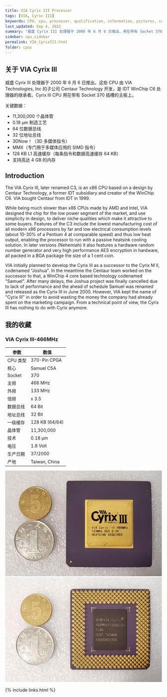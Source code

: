 ```yaml
---
title: VIA Cyrix III Processor
tags: [VIA, Cyrix III]
keywords: CPU, cpu, processor, qualification, information, pictures, core, frequency, chip packaging, packaging, cpu info, x86, collection, amd, cyrix, harris, ibm, idt, iit, intel, motorola, nec, sgs, sgs-thomson, siemens, ST, signetics, mhs, ti, texas instruments, ulsi, umc, weitek, zilog, 808x, 8085, 8088, 8086, 80188, 80186, 80286, 286, 80386, 386, i386, Am386, 386sx, 386dx, 486, i486, 586, 486sx, 486dx, overdrive, 487, pentium, 586, 5x86, 386dlc, 386slc, 486dx2, mmx, ppro, pentium-pro, pro, athlon, duron, z80, dirk oppelt, dirk, oppelt, engineering, sample, samples
last_updated: Sep 4, 2022
summary: "威盛 Cyrix III 处理器于 2000 年 6 月 6 日推出，用在带有 Socket 370 插槽的主板上。"
sidebar: cpu_sidebar
permalink: VIA_CyrixIII.html
folder: cpus
---
```


## 关于 VIA Cyrix III

威盛 Cyrix III 处理器于 2000 年 6 月 6 日推出。这些 CPU 由 VIA Technologies, Inc 的子公司 Centaur Technology 开发，是 IDT WinChip C6 处理器的继承者。Cyrix III CPU 用在带有 Socket 370 插槽的主板上。

关键数据：
 - 11,300,000 个晶体管
 - 0.18 µm 制造工艺
 - 64 位数据总线
 - 32 位地址总线
 - 3DNow！（3D 多媒体指令）
 - MMX（专门用于多媒体应用的 SIMD 指令）
 - 128 KB L1 高速缓存（每条指令和数据高速缓存 64 KB）
 - 支持高达 4 GB 的内存

## Introduction

The VIA Cyrix III, later renamed C3, is an x86 CPU based on a design by Centaur Technology, a former IDT subsidiary and creator of the WinChip C6. VIA bought Centaur from IDT in 1999.
 
While being much slower than x86 CPUs made by AMD and Intel, VIA designed the chip for the low power segment of the market, and use simplicity in design, to deliver niche qualities which make it attractive to some buyers. Features of the C3 include the lowest manufacturing cost of all modern x86 processors by far and low electrical consumption levels (about 10-30% of a Pentium 4 at comparable speed) and thus low heat output, enabling the processor to run with a passive heatsink cooling solution. In later versions (Nehemiah) it also features a hardware random number generator and very high performance AES encryption in hardware, all packed in a BGA package the size of a 1 cent coin.
 
VIA initially planned to develop the Cyrix III as a successor to the Cyrix M II, codenamed "Joshua". In the meantime the Centaur team worked on the successor to that, a WinChip 4 core based technology codenamed "Samuel". After many delays, the Joshua project was finally cancelled due to lack of performance and the ahead of schedule Samuel was renamed and released as the Cyrix III in June 2000. However, VIA kept the name of "Cyrix III" in order to avoid wasting the money the company had already spent on the marketing campaign. From a technical point of view, the Cyrix III has nothing to do with Cyrix anymore.

## 我的收藏

### VIA Cyrix III-466MHz

| 参数 | 数值 |
| ------ | ------ |
| CPU 类型 | 370-Pin CPGA |
| 核心 | Samuel C5A |
| Socket| 370 |
| 主频 | 466 MHz |
| 外频 | 133 MHz |
| 倍频 | x 3.5 |
| 数据总线 | 64 Bit |
| 地址总线 | 32 Bit |
| 一级缓存 | 128 KB (64/64) |
| 晶体管 | 11,300,000 |
| 技术 | 0.18 µm |
| 电压 | 1.8 Volt |
| 生产日期 | 37/2000 |
| 产地 | Taiwan, China |

![VIA Cyrix III-466MHz 正面](/images/cpus/VIA/VIA_Cyrix_III-466MHz_1.jpg)
![VIA Cyrix III-466MHz 反面](/images/cpus/VIA/VIA_Cyrix_III-466MHz_2.jpg)

{% include links.html %}
